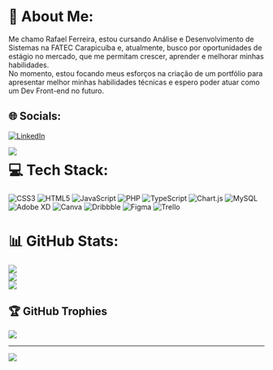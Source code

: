 # 💫 About Me:
Me chamo Rafael Ferreira, estou cursando Análise e Desenvolvimento de Sistemas na FATEC Carapicuíba e, atualmente, busco por oportunidades de estágio no mercado, que me permitam crescer, aprender e melhorar minhas habilidades. <br>No momento, estou focando meus esforços na criação de um portfólio para apresentar melhor minhas habilidades técnicas e espero poder atuar como um Dev Front-end no futuro.<br>


## 🌐 Socials:
[![LinkedIn](https://img.shields.io/badge/LinkedIn-%230077B5.svg?logo=linkedin&logoColor=white)](https://linkedin.com/in/https://www.linkedin.com/in/rafael-ferreira-706964210/) 

<a href="mailto:ratf705@gmail.com">
        <img src="https://camo.githubusercontent.com/5bb6749263c6bdd3215919bf47f2a341a41c2aa1c7fbb4959d8298d998e15960/68747470733a2f2f696d672e736869656c64732e696f2f62616467652f676d61696c2d4431343833363f267374796c653d666f722d7468652d6261646765266c6f676f3d676d61696c266c6f676f436f6c6f723d7768697465266c696e6b3d6d61696c746f3a6775737461766f6a7334313740676d61696c2e636f6d" data-canonical-src="https://img.shields.io/badge/gmail-D14836?&amp;style=for-the-badge&amp;logo=gmail&amp;logoColor=white&amp;link=mailto:ratf705@gmail.com" img align="left" style="max-width: 100%;">
    </a>

# 💻 Tech Stack:
![CSS3](https://img.shields.io/badge/css3-%231572B6.svg?style=for-the-badge&logo=css3&logoColor=white) ![HTML5](https://img.shields.io/badge/html5-%23E34F26.svg?style=for-the-badge&logo=html5&logoColor=white) ![JavaScript](https://img.shields.io/badge/javascript-%23323330.svg?style=for-the-badge&logo=javascript&logoColor=%23F7DF1E) ![PHP](https://img.shields.io/badge/php-%23777BB4.svg?style=for-the-badge&logo=php&logoColor=white) ![TypeScript](https://img.shields.io/badge/typescript-%23007ACC.svg?style=for-the-badge&logo=typescript&logoColor=white) ![Chart.js](https://img.shields.io/badge/chart.js-F5788D.svg?style=for-the-badge&logo=chart.js&logoColor=white) ![MySQL](https://img.shields.io/badge/mysql-%2300f.svg?style=for-the-badge&logo=mysql&logoColor=white) ![Adobe XD](https://img.shields.io/badge/Adobe%20XD-470137?style=for-the-badge&logo=Adobe%20XD&logoColor=#FF61F6) ![Canva](https://img.shields.io/badge/Canva-%2300C4CC.svg?style=for-the-badge&logo=Canva&logoColor=white) ![Dribbble](https://img.shields.io/badge/Dribbble-EA4C89?style=for-the-badge&logo=dribbble&logoColor=white) 	![Figma](https://img.shields.io/badge/figma-%23F24E1E.svg?style=for-the-badge&logo=figma&logoColor=white) ![Trello](https://img.shields.io/badge/Trello-%23026AA7.svg?style=for-the-badge&logo=Trello&logoColor=white)
# 📊 GitHub Stats:
![](https://github-readme-stats.vercel.app/api?username=R4f0so&theme=midnight-purple&hide_border=true&include_all_commits=false&count_private=false)<br/>
![](https://github-readme-streak-stats.herokuapp.com/?user=R4f0so&theme=midnight-purple&hide_border=true)<br/>
![](https://github-readme-stats.vercel.app/api/top-langs/?username=R4f0so&theme=midnight-purple&hide_border=true&include_all_commits=false&count_private=false&layout=compact)

## 🏆 GitHub Trophies
![](https://github-profile-trophy.vercel.app/?username=R4f0so&theme=discord&no-frame=true&no-bg=true&margin-w=4)

---
[![](https://visitcount.itsvg.in/api?id=R4f0so&icon=7&color=6)](https://visitcount.itsvg.in)

<!-- Proudly created with GPRM ( https://gprm.itsvg.in ) -->
